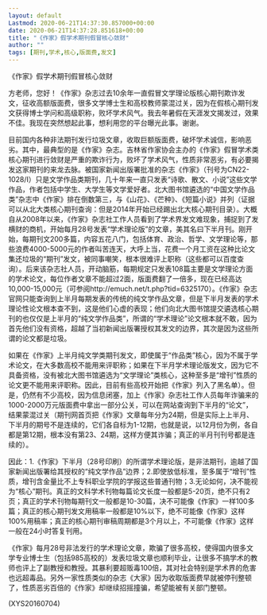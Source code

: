 ```yaml
---
layout: default
Lastmod: 2020-06-21T14:37:30.857000+00:00
date: 2020-06-21T14:37:28.851618+00:00
title: "《作家》假学术期刊假冒核心敛财"
author: ""
tags: [期刊,学术,核心,版面费,发文]
---
```


《作家》假学术期刊假冒核心敛财

方老师，您好！《作家》杂志过去10余年一直假冒文学理论版核心期刊欺诈发文，征收高额版面费，很多文学博士生和高校教师蒙混过关，因为在假核心期刊发文获得博士学问和高级职称，败坏学术风气。我去年暑假在天涯发文揭发过，效果不佳。我现在突然想起此事，想利用您的平台曝光此事。谢谢。

目前国内各种非法期刊发行垃圾文章，收取巨额版面费，破坏学术诚信，影响恶劣。其中，最典型的是《作家》杂志。吉林省作家协会主办的《作家》假冒学术类核心期刊进行敛财是严重的欺诈行为，败坏了学术风气，性质非常恶劣，有必要揭发这家期刊的来龙去脉。被国家新闻出版署批准的杂志《作家》（刊号为CN22-1028/I）只是文学作品类期刊，几十年来一直只发表“诗歌、散文、小说”这些文学作品，作者包括中学生、大学生等文学爱好者。北大图书馆遴选的“中国文学作品类”杂志中《作家》排在倒数第三，与《山花》、《芒种》、《短篇小说》并列（证据可以从北大类核心期刊查询：但是2014年开始已经踢出北大核心期刊目录）。大概自从2008年以来，《作家》杂志社工作人员看到了学术界发文难现象，捕捉到了发横财的商机，开始每月28号发表“学术理论版”的文章，美其名曰下半月刊。刚开始，每期刊文200多篇，内容五花八门，包括体育、政治、哲学、文学理论等，那些浪费4000-5000元的作者叫苦连天，大呼上当，花费一个月工资在这种比论文集还垃圾的“期刊”发文，被同事嘲笑，根本很难评上职称（这些都可以百度查询）。后来该杂志社人员，开动脑筋，每期规定只发表108篇主要是文学理论方面的学术论文，每位作者文章不能超过2面，版面费翻了一倍多，现在已经高达10,000-15,000元（可参阅http://emuch.net/t.php?tid=6325170）。《作家》杂志官网只能查询到上半月每期发表的传统的纯文学作品文章，但是下半月发表的学术理论性论文根本查不到，这是他们心虚的表现；他们向北大图书馆提交遴选核心期刊的也仅仅是上半月的“纯文学作品类”，所谓的“学术理论”论文根本就不敢，因为首先他们没有资格，超越了当初新闻出版署授权其发文的边界，其次是因为这些所谓的论文都是垃圾。

如果在《作家》上半月纯文学类期刊发文，即使属于“作品类”核心，因为不属于学术论文，在大多数高校不能用来评职称；如果在下半月学术理论版发文，因为它不具备资格，没有被北大图书馆遴选为“文学理论”类核心，这种至多是“增刊”性质的论文更不能用来评职称。因此，目前有些高校开始把《作家》列入了黑名单）。但是，仍然有不少高校，因为信息闭塞，加上《作家》杂志社工作人员每年诈骗来的1000-2000万元版面费中拿出一部分公关，可以在网站查询到下半月的“论文”，结果蒙混过关（期刊网首页把《作家》文章每年分为24期，但是实际上上半月、下半月的期号不是连续的，它们各自标为1-12期，也就是说，以12月份为例，各自都是第12期，根本没有第23、24期，这样方便其诈骗；真正的半月刊刊号都是连续的）。

因此：1.《作家》下半月（28号印刷）的所谓学术理论版，是非法期刊，逾越了国家新闻出版署给其授权的“纯文学作品”边界；2.即使放低标准，至多属于“增刊”性质，增刊含金量比不上专科职业学院的学报这些普通刊物；3.无论如何，决不能视为“核心”期刊。真正的文科学术刊物每篇论文长度一般都是5-20页，绝不只有2页；真正的学术刊物每期刊文一般都是10-30篇，决不可能像《作家》一样100多篇；真正的核心期刊发文用稿率一般都是10%以下，绝不可能像《作家》这样100%用稿率；真正的核心期刊审稿周期都是3个月以上，不可能像《作家》这样一般在24小时答复刊用。

《作家》每月28号非法发行的学术理论文章，欺骗了很多高校，使得国内很多文学专业博士生（包括985高校的）发表垃圾文章也顺利毕业，让很多不搞学术的教师也评上了副教授和教授。其暴利要超贩毒100倍，其对社会特别是学术界的危害也远超毒品。另外一家性质类似的杂志《大家》因为收取版面费早就被停刊整顿了，性质恶劣百倍的《作家》却继续招摇撞骗，希望能被有关部门整顿。

(XYS20160704)

